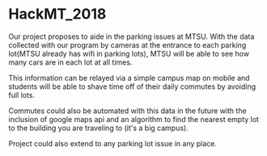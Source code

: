 # HackMT_2018

Our project proposes to aide in the parking issues at MTSU. With the data collected with our program by cameras at the entrance to each parking lot(MTSU already has wifi in parking lots), MTSU will be able to see how many cars are in each lot at all times. 

This information can be relayed via a simple campus map on mobile and students will be able to shave time off of their daily commutes by avoiding full lots.

Commutes could also be automated with this data in the future with the inclusion of google maps api and an algorithm to find the nearest empty lot to the building you are traveling to (it's a big campus).

Project could also extend to any parking lot issue in any place. 

